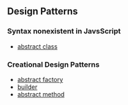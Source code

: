 ## Design Patterns

### Syntax nonexistent in JavsScript
- [abstract class](abstract-class.md)

### Creational Design Patterns
- [abstract factory](abstract-factory.md)
- [builder](builder.md)
- [abstract method](abstract-method.md)